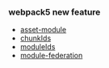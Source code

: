 ### webpack5 new feature
* [asset-module](https://webpack.js.org/guides/asset-modules/)
* [chunkIds](https://webpack.js.org/configuration/optimization/#optimizationchunkids)
* [moduleIds](https://webpack.js.org/configuration/optimization/#optimizationmoduleids)
* [module-federation](https://webpack.js.org/concepts/module-federation/)
